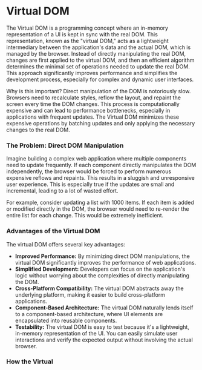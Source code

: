 # Virtual DOM

The Virtual DOM is a programming concept where an in-memory representation of a UI is kept in sync with the real DOM. This representation, known as the "virtual DOM," acts as a lightweight intermediary between the application's data and the actual DOM, which is managed by the browser. Instead of directly manipulating the real DOM, changes are first applied to the virtual DOM, and then an efficient algorithm determines the minimal set of operations needed to update the real DOM. This approach significantly improves performance and simplifies the development process, especially for complex and dynamic user interfaces.

Why is this important? Direct manipulation of the DOM is notoriously slow. Browsers need to recalculate styles, reflow the layout, and repaint the screen every time the DOM changes. This process is computationally expensive and can lead to performance bottlenecks, especially in applications with frequent updates. The Virtual DOM minimizes these expensive operations by batching updates and only applying the necessary changes to the real DOM.

### The Problem: Direct DOM Manipulation

Imagine building a complex web application where multiple components need to update frequently. If each component directly manipulates the DOM independently, the browser would be forced to perform numerous expensive reflows and repaints. This results in a sluggish and unresponsive user experience. This is especially true if the updates are small and incremental, leading to a lot of wasted effort.

For example, consider updating a list with 1000 items. If each item is added or modified directly in the DOM, the browser would need to re-render the entire list for each change. This would be extremely inefficient.

### Advantages of the Virtual DOM

The virtual DOM offers several key advantages:

*   **Improved Performance:** By minimizing direct DOM manipulations, the virtual DOM significantly improves the performance of web applications.
*   **Simplified Development:** Developers can focus on the application's logic without worrying about the complexities of directly manipulating the DOM.
*   **Cross-Platform Compatibility:** The virtual DOM abstracts away the underlying platform, making it easier to build cross-platform applications.
*   **Component-Based Architecture:** The virtual DOM naturally lends itself to a component-based architecture, where UI elements are encapsulated into reusable components.
*   **Testability:** The virtual DOM is easy to test because it's a lightweight, in-memory representation of the UI. You can easily simulate user interactions and verify the expected output without involving the actual browser.

### How the Virtual